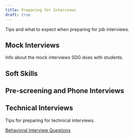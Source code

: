 ```yaml
---
title: Preparing for Interviews
draft: true
---
```


Tips and what to expect when preparing for job interviews.

## Mock Interviews

Info about the mock interviews SDG does with students.

## Soft Skills

## Pre-screening and Phone Interviews

## Technical Interviews

Tips for preparing for technical interviews.

[Behavioral Interview Questions](./assets/behavioral-interview-questions.pdf)

